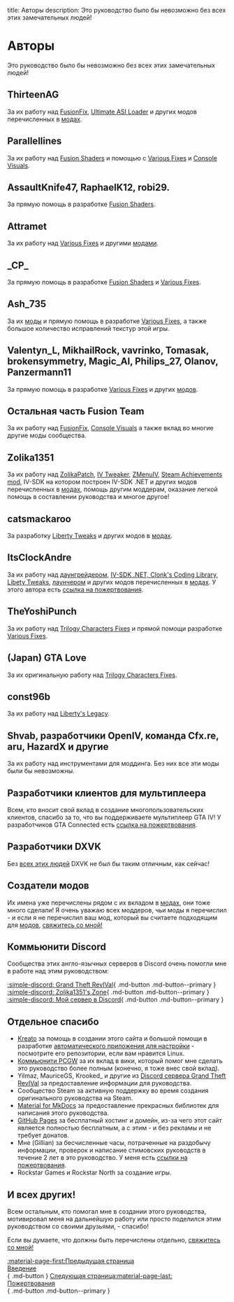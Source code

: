 title: Авторы
description: Это руководство было бы невозможно без всех этих замечательных людей!

# Авторы
Это руководство было бы невозможно без всех этих замечательных людей!

## ThirteenAG
За их работу над [FusionFix](essential-modding/fusionfix.md), [Ultimate ASI Loader](../mod-dependencies/#ultimate-asi-loader) и других модов перечисленных в [модах](extras/mods.md).

## Parallellines
За их работу над [Fusion Shaders](essential-modding/fusionfix.md) и помощью с [Various Fixes](extras/mods.md) и [Console Visuals](essential-modding/consolevisuals.md).

## AssaultKnife47, RaphaelK12, robi29.
За прямую помощь в разработке [Fusion Shaders](essential-modding/fusionfix.md).

## Attramet
За их работу над [Various Fixes](essential-modding/variousfixes.md) и другими [модами](extras/mods.md).

## \_CP_
За прямую помощь в разработке [Fusion Shaders](essential-modding/fusionfix.md) и [Various Fixes](essential-modding/variousfixes.md).

## Ash_735
За их [моды](extra/mods.md) и прямую помощь в разработке [Various Fixes](essential-modding/variousfixes.md), а также большое количество исправлений текстур этой игры.

## Valentyn_L, MikhailRock, vavrinko, Tomasak, brokensymmetry, Magic_Al, Philips_27, Olanov, Panzermann11
За прямую помощь в разработке [Various Fixes](essential-modding/variousfixes.md) и других [модов](extras/mods.md).

## Остальная часть Fusion Team
За их работу над [FusionFix](essential-modding/fusionfix.md), [Console Visuals](essential-modding/consolevisuals.md) а также вклад во многие другие моды сообщества.

## Zolika1351
За их работу над [ZolikaPatch](essential-modding/zolikapatch.md), [IV Tweaker](../extras/modloading/#iv-tweaker),  [ZMenuIV](../extras/trainers/#zmenuiv), [Steam Achievements mod](https://zolika1351.pages.dev/mods/ivsteamachievements), IV-SDK на котором построен IV-SDK .NET и других модов перечисленных в [модах](extras/mods.md), помощь другим моддерам, оказание легкой помощь в составлении руководства и многое другое!

## catsmackaroo
За разработку [Liberty Tweaks](essential-modding/libertytweaks.md) и других модов в [модах](extras/mods.md).

## ItsClockAndre
За их работу над [даунгрейдером](downgrading.md), [IV-SDK .NET, Clonk's Coding Library](../mod-dependencies/#iv-sdk-net), [Libety Tweaks](essential-modding/libertytweaks.md), [лаунчером](extras/launcher.md) и других модов перечисленных в [модах](extras/mods.md). У этого автора есть [ссылка на пожертвования](support.md).

## TheYoshiPunch
За их работу над [Trilogy Characters Fixes](essential-modding/charactersfixes.md) и прямой помощи разработке [Various Fixes](essential-modding/variousfixes.md).

## (Japan) GTA Love
За их оригинальную работу над [Trilogy Characters Fixes](essential-modding/charactersfixes.md).

## const96b
За их работу над [Liberty's Legacy](../extras/trainers/#libertys-legacy).

## Shvab, разработчики OpenIV, команда Cfx.re, aru, HazardX и другие
За их работу над инструментами для моддинга. Без них все эти моды были бы невозможны.

## Разработчики клиентов для мультиплеера
Всем, кто вносит свой вклад в создание многопользовательских клиентов, спасибо за то, что вы поддерживаете мультиплеер GTA IV! У разработчиков GTA Connected есть [ссылка на пожертвования](support.md).

## Разработчики DXVK
Без [всех этих людей](https://github.com/doitsujin/dxvk/graphs/contributors) DXVK не был бы таким отличным, как сейчас!

## Создатели модов
Их имена уже перечислены рядом с их вкладом в [модах](extras/mods.md), они тоже много сделали! Я очень уважаю всех моддеров, чьи моды я перечислил - и если я не перечислил ваш мод, который вы считаете подходящим для [модов](extras/mods.md), [свяжитесь со мной!](contact-me.md)

## Коммьюнити Discord
Сообщества этих англо-язычных серверов в Discord очень помогли мне в работе над этим руководством:

[:simple-discord: Grand Theft RevIVal](https://discord.gg/Wn5eCWGcpb){ .md-button .md-button--primary } [:simple-discord: Zolika1351's Zone](https://discord.gg/KTxxZcNxCc){ .md-button .md-button--primary } [:simple-discord: Мой сервер в Discord](https://discord.gg/zwmsQqExbQ){ .md-button .md-button--primary }

## Отдельное спасибо
* [Kreato](https://github.com/kreatoo) за помощь в создании этого сайта и большой помощи в разработке [автоматического приложения для настройки](../optimization/#setup-utility) - посмотрите его репозитории, если вам нравится Linux.
* [Коммьюнити PCGW](https://www.pcgamingwiki.com/wiki/Grand_Theft_Auto_IV) за их вклад в вики, который помог мне сделать это руководство более полным (конечно, я тоже внес свой вклад).
* Yilmaz, MauriceGS, Krooked_ и другие из [Discord сервера Grand Theft RevIVal](https://discord.gg/Wn5eCWGcpb) за предоставление информации для руководства.
* Сообщество Steam за активную поддержку во время создания оригинального руководства на Steam.
* [Material for MkDocs](https://squidfunk.github.io/mkdocs-material/) за предоставление прекрасных библиотек для написания этого руководства.
* [GitHub Pages](https://pages.github.com/) за бесплатный хостинг и домейн, из-за чего этот сайт является полностью бесплатным, а с этим - и без рекламы и не требует донатов.
* Мне (Gillian) за бесчисленные часы, потраченные на раздобычу информации, проверок и написание стимовских руководств в течение 2 лет в это руководство. У меня есть [ссылки на пожертвования](support.md).
* Rockstar Games и Rockstar North за создание игры.

## И всех других!
Всем остальным, кто помогал мне в создании этого руководства, мотивировал меня на дальнейшую работу или просто поделился этим руководством со своими друзьями, - спасибо!

Если вы думаете, что должны быть перечислены отдельно, [свяжитесь со мной!](contact-me.md)

[:material-page-first:Предыдущая страница <br>Введение</br>](index.md){ .md-button } [Следующая страница:material-page-last: <br>Пожертвования</br>](support.md){ .md-button .md-button--primary }